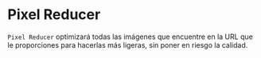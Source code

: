 # Pixel Reducer

`Pixel Reducer` optimizará todas las imágenes que encuentre en la URL que le proporciones para hacerlas más ligeras, sin poner en riesgo la calidad.
